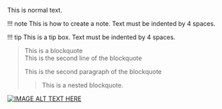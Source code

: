This is normal text.

!!! note
    This is how to create a note.  Text must be indented by 4 spaces.

!!! tip
    This is a tip box.  Text must be indented by 4 spaces.


> This is a blockquote<br>
This is the second line of the blockquote
>
> This is the second paragraph of the blockquote
>> This is a nested blockquote.

[![IMAGE ALT TEXT HERE](https://img.youtube.com/vi/iBD1bkSTzlE/maxresdefault.jpg)](https://www.youtube.com/watch?v=iBD1bkSTzlE)
